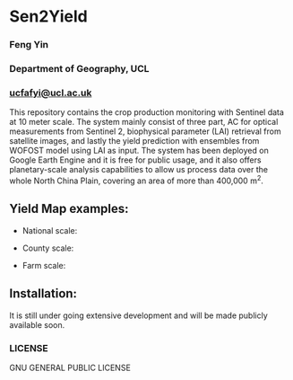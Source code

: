 # Sen2Yield
### Feng Yin                 
### Department of Geography, UCL
### ucfafyi@ucl.ac.uk        

This repository contains the crop production monitoring with Sentinel data at 10 meter scale. The system mainly consist of three part, AC for optical measurements from Sentinel 2, biophysical parameter (LAI) retrieval from satellite images, and lastly the yield prediction with ensembles from WOFOST model using LAI as input. The system has been deployed on Google Earth Engine and it is free for public usage, and it also offers planetary-scale analysis capabilities to allow us process data over the whole North China Plain, covering an area of more than 400,000 m$^2$.
                             
## Yield Map examples:  
* National scale:
[](./images/national.png)

* County scale:
[](./images/county.png)

* Farm scale:
[](./images/farm.png)

## Installation:             
It is still under going extensive development and will be made publicly available soon.
                             
### LICENSE                  
GNU GENERAL PUBLIC LICENSE 
